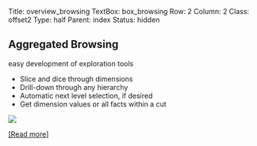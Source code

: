 Title: overview_browsing
TextBox: box_browsing
Row: 2
Column: 2
Class: offset2
Type: half
Parent: index
Status: hidden

## Aggregated Browsing ##

easy development of exploration tools

-   Slice and dice through dimensions
-   Drill-down through any hierarchy
-   Automatic next level selection, if desired
-   Get dimension values or all facts within a cut

![](static/images/overview-browsing.png)

[[Read more]](http://pythonhosted.org/cubes/aggregate.html)

